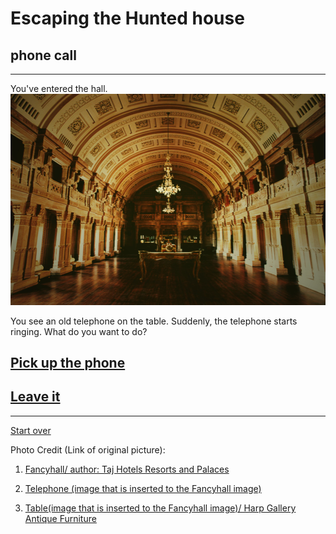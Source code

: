 # Escaping the Hunted house  
## phone call  
---  

You've entered the hall.  
<img src="https://raw.githubusercontent.com/xiurongy3506/cyoa-project/master/fancy-golden-entrance/fancyroute.jpg" id="c9.io" alt="" />  

You see an old telephone on the table. Suddenly, the telephone starts ringing. What do you want to do?  

## [Pick up the phone](route.md)  
## [Leave it](result-three-end.md)  

---  
[Start over](../home.md)  

Photo Credit (Link of original picture):  
1. [Fancyhall/ author: Taj Hotels Resorts and Palaces](https://commons.wikimedia.org/wiki/File:Marwar_Hall.jpg)  

2. [Telephone (image that is inserted to the Fancyhall image)](http://www.officialpsds.com/Antique-Telephone-01-PSD98358.html)  

3. [Table(image that is inserted to the Fancyhall image)/ Harp Gallery Antique Furniture](https://www.rubylane.com/item/332834-E-x2020340/French-Style-Carved-Marquetry-1940-Vintage)


